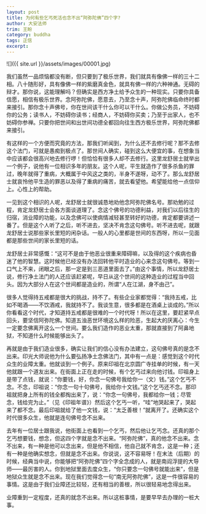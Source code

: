 ```yaml
---
layout: post
title: 为何有些乞丐死活也念不出“阿弥陀佛”四个字?
author: 大安法师
trim: 王盼
category: buddha
tags: 正信
excerpt:
---
```


![]({{ site.url }}/assets/images/00001.jpg)

我们虽然一品烦恼都没有断，但只要到了极乐世界，我们就具有像佛一样的三十二相。八十随形好，具有像佛一样的紫磨真金色，就具有佛一样的六种神通。无碍的辩才。那你说，这能理解吗？但确实是西方净土给予众生的一种现实。只要你具备信愿，相信有极乐世界。念阿弥陀佛，愿意去，乃至念十声，阿弥陀佛临命终时都来接引。那你念十声佛号，你在世间该干什么你可以干什么。你做公务员，不妨碍你的公务；读书人，不妨碍你读书；经商人，不妨碍你买卖；乃至于出家人，也不妨碍你参禅。只要你把世间和出世间功德全都回向往生西方极乐世界，阿弥陀佛都来接引。

有这样的一个方便而究竟的方法，那我们听闻到，为什么还不去修行呢？那不去修这个法门，可就是愚痴到极点了。那世间人确实，碰到这么大便宜的事，在想象当中应该都会很高兴地去修行啰！但恰恰有很多人却不去修行。这里龙舒居士就举出一个例子，说他有一位相识多年的朋友。这个人呢，平生就造作了很多杀鱼的罪过，晚年就得了重病，大概属于中风这之类的，半身不遂呀，动不了。那么龙舒居士就哀怜他平生造的罪恶以及得了重病的痛苦，就去看望他。希望能给他一点信仰上。心性上的帮助。

一见到这个相识的人呢，龙舒居士就很诚恳地劝他念阿弥陀佛名号。那劝勉的过程，肯定龙舒居士会各方面谈道理了。念这个佛号的功德利益，对我们以后往生的归宿，消业障的功能，以及念佛可以使病情减轻甚至转好的功德，肯定都要讲述一番了。但是这个人听了之后，听不进去，坚决不肯念这句佛号。听不进去呢，就跟龙舒居士说那些家长里短的闲杂话。一般人的心里都是世间的东西呀，所以一见面都是那些世间的家长里短的话。

龙舒居士非常感慨：“这可不是由于他恶业很重来障碍嘛，以及得的这个疾病也昏迷了他的智慧。这时候他已经没有办法回转他平时造业的心来念这句佛号。等到一口气上不来，闭眼之后，那一定是到三恶道里面去了。”由这个事情，所以龙舒居士说，修行净土法门的人还应该赶紧呢，早日从这个世间的这种造业的过程当中回头。因为大部分人在这个世间都是造业的，所谓“人在江湖，身不由己”。

很多人觉得持五戒都是很大的挑战，持不了。有些企业家都觉得：“我持五戒，比如不喝酒——不饮酒戒，我就持不了。我谈生意，很多都是在酒桌上谈成的。”所以你看看这个时代，才知道持五戒都是很难的一个时代呀！所以在这里，要赶紧早点回头，要坚信阿弥陀佛。知道五浊恶世环境这么样的险恶，生起大的厌离心：今生一定要念佛离开这么一个世间。要么我们造作的恶业太重，那就直接到了阿鼻地狱，不知道什么时候能够出头了。

再就是由于我们造业很多，确实让我们的信心没有办法建立，这句佛号真的是念不出来。印光大师说他为什么要弘扬净土念佛法门，其中有一点是：感觉到这个时代众生的业障太重。他就谈到一个例子。原来印祖在北京圆广寺挂单的时候，有一天他就跟一个道友出来。在街面上正在走的时候，有个乞丐过来向他讨钱。印祖身上是带了点钱，就说：“你要钱，好，你念一句佛号我给你一（文）钱。”这个乞丐不念。不念，印祖说：“你念一句十句佛号，我给你十文钱。”这个乞丐还不念。那印祖就把身上所有的钱全都掏出来了，说：“你念一句佛号，我都给你一钱；尽管念，钱给完为止。”（见《印祖年谱》）然后这个乞丐一听，“哇”地哭起来了，哭起来了都不念。最后印祖就给了他一文钱，说：“太乏善根！”就离开了。还确实这个时代很多众生，他就是连句佛号念不出来。

去年有一位居士跟我说，他街面上也看到一个乞丐，然后他让乞丐念。还真的那个乞丐想要钱，想念，但这四个字就是念不出来。“阿弥陀佛”，真的他念不出来。念不出来，有一种是他可以念出来，但是他不相信，他自己就不肯念，这是一种；还有一种是他确实想念，但就是念不出来。你说说，这不容易呀！在末法（后期）的时候，经典当中说，你能够把“阿弥陀佛”四个字全念成的人，就是南阎浮提的大导师——最厉害的人。你到地狱里面去度众生，“你只要念一句佛号就能出来”，但是地狱众生就是念不出来。现在我们觉得念一句“南无阿弥陀佛”，这是一件很容易的事情。这是由于我们业障还比较轻，还有相当的善根，所以很轻易地念得出来。

业障重到一定程度，还真的就念不出来。所以这桩事情，是要早早去办理的一桩大事。
